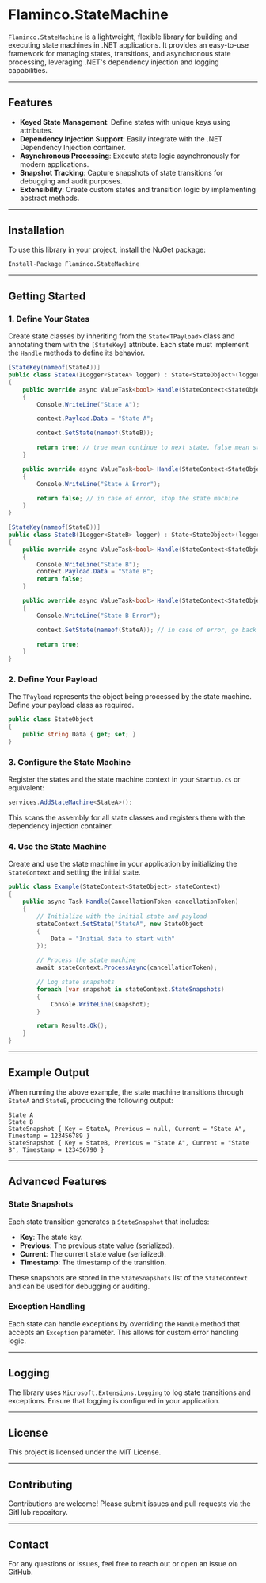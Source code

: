 # Flaminco.StateMachine

`Flaminco.StateMachine` is a lightweight, flexible library for building and executing state machines in .NET applications. It provides an easy-to-use framework for managing states, transitions, and asynchronous state processing, leveraging .NET's dependency injection and logging capabilities.

---

## Features

- **Keyed State Management**: Define states with unique keys using attributes.
- **Dependency Injection Support**: Easily integrate with the .NET Dependency Injection container.
- **Asynchronous Processing**: Execute state logic asynchronously for modern applications.
- **Snapshot Tracking**: Capture snapshots of state transitions for debugging and audit purposes.
- **Extensibility**: Create custom states and transition logic by implementing abstract methods.

---

## Installation

To use this library in your project, install the NuGet package:

```bash
Install-Package Flaminco.StateMachine
```

---

## Getting Started

### 1. Define Your States

Create state classes by inheriting from the `State<TPayload>` class and annotating them with the `[StateKey]` attribute. Each state must implement the `Handle` methods to define its behavior.

```csharp
[StateKey(nameof(StateA))]
public class StateA(ILogger<StateA> logger) : State<StateObject>(logger)
{
    public override async ValueTask<bool> Handle(StateContext<StateObject> context, CancellationToken cancellationToken = default)
    {
        Console.WriteLine("State A");

        context.Payload.Data = "State A";

        context.SetState(nameof(StateB)); 

        return true; // true mean continue to next state, false mean stop
    }

    public override async ValueTask<bool> Handle(StateContext<StateObject> context, Exception exception, CancellationToken cancellationToken = default)
    {
        Console.WriteLine("State A Error");

        return false; // in case of error, stop the state machine
    }
}

[StateKey(nameof(StateB))]
public class StateB(ILogger<StateB> logger) : State<StateObject>(logger)
{
    public override async ValueTask<bool> Handle(StateContext<StateObject> context, CancellationToken cancellationToken = default)
    {
        Console.WriteLine("State B");
        context.Payload.Data = "State B";
        return false;
    }

    public override async ValueTask<bool> Handle(StateContext<StateObject> context, Exception exception, CancellationToken cancellationToken = default)
    {
        Console.WriteLine("State B Error");

        context.SetState(nameof(StateA)); // in case of error, go back to StateA

        return true;
    }
}
```

### 2. Define Your Payload

The `TPayload` represents the object being processed by the state machine. Define your payload class as required.

```csharp
public class StateObject
{
    public string Data { get; set; }
}
```

### 3. Configure the State Machine

Register the states and the state machine context in your `Startup.cs` or equivalent:

```csharp
services.AddStateMachine<StateA>();
```

This scans the assembly for all state classes and registers them with the dependency injection container.

### 4. Use the State Machine

Create and use the state machine in your application by initializing the `StateContext` and setting the initial state.

```csharp
public class Example(StateContext<StateObject> stateContext)
{
    public async Task Handle(CancellationToken cancellationToken)
    {
        // Initialize with the initial state and payload
        stateContext.SetState("StateA", new StateObject
        {
            Data = "Initial data to start with"
        });

        // Process the state machine
        await stateContext.ProcessAsync(cancellationToken);

        // Log state snapshots
        foreach (var snapshot in stateContext.StateSnapshots)
        {
            Console.WriteLine(snapshot);
        }

        return Results.Ok();
    }
}
```

---

## Example Output

When running the above example, the state machine transitions through `StateA` and `StateB`, producing the following output:

```
State A
State B
StateSnapshot { Key = StateA, Previous = null, Current = "State A", Timestamp = 123456789 }
StateSnapshot { Key = StateB, Previous = "State A", Current = "State B", Timestamp = 123456790 }
```

---

## Advanced Features

### State Snapshots

Each state transition generates a `StateSnapshot` that includes:
- **Key**: The state key.
- **Previous**: The previous state value (serialized).
- **Current**: The current state value (serialized).
- **Timestamp**: The timestamp of the transition.

These snapshots are stored in the `StateSnapshots` list of the `StateContext` and can be used for debugging or auditing.

### Exception Handling

Each state can handle exceptions by overriding the `Handle` method that accepts an `Exception` parameter. This allows for custom error handling logic.

---

## Logging

The library uses `Microsoft.Extensions.Logging` to log state transitions and exceptions. Ensure that logging is configured in your application.

---

## License

This project is licensed under the MIT License.

---

## Contributing

Contributions are welcome! Please submit issues and pull requests via the GitHub repository.

---

## Contact

For any questions or issues, feel free to reach out or open an issue on GitHub.
